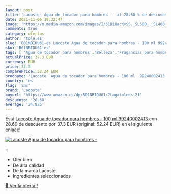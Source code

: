 ```yaml
---
layout: post
title: 'Lacoste  Agua de tocador para hombres -  al 28.60 % de descuento'
date: 2021-11-06 19:32:47
image: 'https://m.media-amazon.com/images/I/31DiUacKvSS._SL500_._SL400_.jpg'
comments: true
category: ofertas
author: 'tole.es'
slug: 'B01NBIDU61-es Lacoste Agua de tocador para hombres - 100 ml 99240002413'
sku: 'B01NBIDU61-es'
tags: [ 'Agua de tocador para hombres','Belleza','Fragancias para hombres','Perfumes y fragancias','agua','de','lacoste','tocador', ]
actualPrice: 37.3 EUR
currency: EUR
price: 37.3
comparePrice: 52.24 EUR
prodname: 'Lacoste  Agua de tocador para hombres - 100 ml  99240002413 '
country: 'es'
flag: '🇪🇸'
brand: 'Lacoste'
buyurl: 'https://www.amazon.es/dp/B01NBIDU61/?tag=tolees-21'
descuento: '28.60'
average: '34.825'
---
```


Está [Lacoste  Agua de tocador para hombres - 100 ml  99240002413 ](https://www.amazon.es/dp/B01NBIDU61/?tag=tolees-21) con 28.60 de descuento por 37.3 EUR (original: 52.24 EUR) en el siguiente enlace!

[![Lacoste  Agua de tocador para hombres - ](https://m.media-amazon.com/images/I/31DiUacKvSS._SL500_._SL400_.jpg)](https://www.amazon.es/dp/B01NBIDU61/?tag=tolees-21)

ℹ️:

- Oler bien
- De alta calidad
- De la marca Lacoste
- Ingredientes seleccionados

[🛒 Ver la oferta!!](https://www.amazon.es/dp/B01NBIDU61/?tag=tolees-21)
